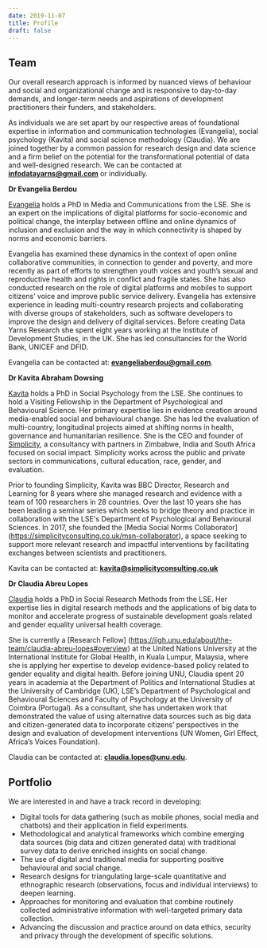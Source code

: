 ```yaml
---
date: 2019-11-07
title: Profile
draft: false
---
```


## Team

Our overall research approach is informed by nuanced views of behaviour and social and organizational change and is responsive to day-to-day demands, and longer-term needs and aspirations of development practitioners their funders, and stakeholders. 

As individuals we are set apart by our respective areas of foundational expertise in information and communication technologies (Evangelia), social psychology (Kavita) and social science methodology (Claudia). We are joined together by a common passion for research design and data science and a firm belief on the potential for the transformational potential of data and well-designed research. We can be contacted at **infodatayarns@gmail.com** or individually.


**Dr Evangelia Berdou**

[Evangelia](https://www.linkedin.com/in/evangeliaberdou/) holds a PhD in Media and Communications from the LSE. She is an expert on the implications of digital platforms for socio-economic and political change, the interplay between offline and online dynamics of inclusion and exclusion and the way in which connectivity is shaped by norms and economic barriers. 

Evangelia has examined these dynamics in the context of open online collaborative communities, in connection to gender and poverty, and more recently as part of efforts to strengthen youth voices and youth’s sexual and reproductive health and rights in conflict and fragile states. She has also conducted research on the role of digital platforms and mobiles to support citizens’ voice and improve public service delivery.  Evangelia has extensive experience in leading multi-country research projects and collaborating with diverse groups of stakeholders, such as software developers to improve the design and delivery of digital services.  Before creating  Data Yarns Research she spent eight years working at the Institute of Development Studies, in the UK. She has led consultancies for the World Bank, UNICEF and DFID.

Evangelia can be contacted at: **evangeliaberdou@gmail.com**.

**Dr Kavita Abraham Dowsing**

[Kavita](https://www.linkedin.com/in/kavita-abraham-dowsing-b6865671/) holds a PhD in Social Psychology from the LSE. She continues to hold a Visiting Fellowship in the Department of Psychological and Behavioural Science. Her primary expertise lies in evidence creation around media-enabled social and behavioural change. She has led the evaluation of multi-country, longitudinal projects aimed at shifting norms in health, governance and humanitarian resilience. She is the CEO and founder of [Simplicity](https://simplicityconsulting.co.uk), a consultancy with partners in Zimbabwe, India and South Africa focused on social impact. Simplicity works across the public and private sectors in communications, cultural education, race, gender, and evaluation. 

Prior to founding Simplicity, Kavita was BBC Director, Research and Learning for 8 years where she managed research and evidence with a team of 100 researchers in 28 countries. Over the last 10 years she has been leading a seminar series which seeks to bridge theory and practice in collaboration with the LSE's Department of Psychological and Behavioural Sciences. In 2017, she founded the [Media Social Norms Collaborator] (https://simplicityconsulting.co.uk/msn-collaborator), a space seeking to support more relevant research and impactful interventions by facilitating exchanges between scientists and practitioners. 

Kavita can be contacted at: **kavita@simplicityconsulting.co.uk**



**Dr Claudia Abreu Lopes** 

[Claudia](https://www.linkedin.com/in/claudia-abreu-lopes-219344a/) holds a PhD in Social Research Methods from the LSE. Her expertise lies in digital research methods and the applications of big data to monitor and accelerate progress of sustainable development goals related and gender equality universal health coverage.

She is currently a [Research Fellow] (https://iigh.unu.edu/about/the-team/claudia-abreu-lopes#overview) at the United Nations University at the International Institute for Global Health, in Kuala Lumpur, Malaysia, where she is applying her expertise to develop evidence-based policy related to gender equality and digital health. Before joining UNU, Claudia spent 20 years in academia at the Department of Politics and International Studies at the University of Cambridge (UK), LSE’s Department of Psychological and Behavioural Sciences and Faculty of Psychology at the University of Coimbra (Portugal). As a consultant, she has undertaken work that demonstrated the value of using alternative data sources such as big data and citizen-generated data to incorporate citizens’ perspectives in the design and evaluation of development interventions (UN Women, Girl Effect, Africa’s Voices Foundation).

Claudia can be contacted at: **claudia.lopes@unu.edu**.




## Portfolio 

We are interested in and have a track record in developing:

- Digital tools for data gathering (such as mobile phones, social media and chatbots) and their application in field experiments.
- Methodological and analytical frameworks which combine emerging data sources (big data and citizen generated data) with traditional survey data to derive enriched insights on social change.
- The use of digital and traditional media for supporting positive behavioural and social change.
- Research designs for triangulating large-scale quantitative and ethnographic research (observations, focus and individual interviews) to deepen learning.
- Approaches for monitoring and evaluation that combine routinely collected administrative information with well-targeted primary data collection. 
- Advancing the discussion and practice around on data ethics, security and privacy through the development of specific solutions.


